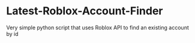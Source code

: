 # Latest-Roblox-Account-Finder
Very simple python script that uses Roblox API to find an existing account by id
